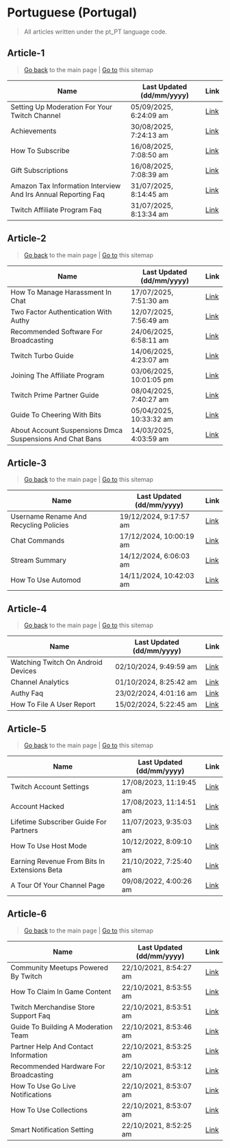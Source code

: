 # Portuguese (Portugal)
> All articles written under the pt_PT language code. 

## Article-1
> [Go back](../README.md) to the main page | [Go to](https://help.twitch.tv/s/sitemap-topicarticle-1.xml) this sitemap

| Name                                                          | Last Updated (dd/mm/yyyy) | Link                                                                                                                   |
|---------------------------------------------------------------|---------------------------|------------------------------------------------------------------------------------------------------------------------|
| Setting Up Moderation For Your Twitch Channel                 | 05/09/2025, 6:24:09 am    | [Link](https://help.twitch.tv/s/article/setting-up-moderation-for-your-twitch-channel?language=pt_PT)                  |
| Achievements                                                  | 30/08/2025, 7:24:13 am    | [Link](https://help.twitch.tv/s/article/achievements?language=pt_PT)                                                   |
| How To Subscribe                                              | 16/08/2025, 7:08:50 am    | [Link](https://help.twitch.tv/s/article/how-to-subscribe?language=pt_PT)                                               |
| Gift Subscriptions                                            | 16/08/2025, 7:08:39 am    | [Link](https://help.twitch.tv/s/article/gift-subscriptions?language=pt_PT)                                             |
| Amazon Tax Information Interview And Irs Annual Reporting Faq | 31/07/2025, 8:14:45 am    | [Link](https://help.twitch.tv/s/article/amazon-tax-information-interview-and-irs-annual-reporting-faq?language=pt_PT)  |
| Twitch Affiliate Program Faq                                  | 31/07/2025, 8:13:34 am    | [Link](https://help.twitch.tv/s/article/twitch-affiliate-program-faq?language=pt_PT)                                   |



## Article-2
> [Go back](../README.md) to the main page | [Go to](https://help.twitch.tv/s/sitemap-topicarticle-2.xml) this sitemap

| Name                                                     | Last Updated (dd/mm/yyyy) | Link                                                                                                              |
|----------------------------------------------------------|---------------------------|-------------------------------------------------------------------------------------------------------------------|
| How To Manage Harassment In Chat                         | 17/07/2025, 7:51:30 am    | [Link](https://help.twitch.tv/s/article/how-to-manage-harassment-in-chat?language=pt_PT)                          |
| Two Factor Authentication With Authy                     | 12/07/2025, 7:56:49 am    | [Link](https://help.twitch.tv/s/article/two-factor-authentication-with-authy?language=pt_PT)                      |
| Recommended Software For Broadcasting                    | 24/06/2025, 6:58:11 am    | [Link](https://help.twitch.tv/s/article/recommended-software-for-broadcasting?language=pt_PT)                     |
| Twitch Turbo Guide                                       | 14/06/2025, 4:23:07 am    | [Link](https://help.twitch.tv/s/article/twitch-turbo-guide?language=pt_PT)                                        |
| Joining The Affiliate Program                            | 03/06/2025, 10:01:05 pm   | [Link](https://help.twitch.tv/s/article/joining-the-affiliate-program?language=pt_PT)                             |
| Twitch Prime Partner Guide                               | 08/04/2025, 7:40:27 am    | [Link](https://help.twitch.tv/s/article/twitch-prime-partner-guide?language=pt_PT)                                |
| Guide To Cheering With Bits                              | 05/04/2025, 10:33:32 am   | [Link](https://help.twitch.tv/s/article/guide-to-cheering-with-bits?language=pt_PT)                               |
| About Account Suspensions Dmca Suspensions And Chat Bans | 14/03/2025, 4:03:59 am    | [Link](https://help.twitch.tv/s/article/about-account-suspensions-dmca-suspensions-and-chat-bans?language=pt_PT)  |



## Article-3
> [Go back](../README.md) to the main page | [Go to](https://help.twitch.tv/s/sitemap-topicarticle-3.xml) this sitemap

| Name                                   | Last Updated (dd/mm/yyyy) | Link                                                                                            |
|----------------------------------------|---------------------------|-------------------------------------------------------------------------------------------------|
| Username Rename And Recycling Policies | 19/12/2024, 9:17:57 am    | [Link](https://help.twitch.tv/s/article/username-rename-and-recycling-policies?language=pt_PT)  |
| Chat Commands                          | 17/12/2024, 10:00:19 am   | [Link](https://help.twitch.tv/s/article/chat-commands?language=pt_PT)                           |
| Stream Summary                         | 14/12/2024, 6:06:03 am    | [Link](https://help.twitch.tv/s/article/stream-summary?language=pt_PT)                          |
| How To Use Automod                     | 14/11/2024, 10:42:03 am   | [Link](https://help.twitch.tv/s/article/how-to-use-automod?language=pt_PT)                      |



## Article-4
> [Go back](../README.md) to the main page | [Go to](https://help.twitch.tv/s/sitemap-topicarticle-4.xml) this sitemap

| Name                               | Last Updated (dd/mm/yyyy) | Link                                                                                        |
|------------------------------------|---------------------------|---------------------------------------------------------------------------------------------|
| Watching Twitch On Android Devices | 02/10/2024, 9:49:59 am    | [Link](https://help.twitch.tv/s/article/watching-twitch-on-android-devices?language=pt_PT)  |
| Channel Analytics                  | 01/10/2024, 8:25:42 am    | [Link](https://help.twitch.tv/s/article/channel-analytics?language=pt_PT)                   |
| Authy Faq                          | 23/02/2024, 4:01:16 am    | [Link](https://help.twitch.tv/s/article/authy-faq?language=pt_PT)                           |
| How To File A User Report          | 15/02/2024, 5:22:45 am    | [Link](https://help.twitch.tv/s/article/how-to-file-a-user-report?language=pt_PT)           |



## Article-5
> [Go back](../README.md) to the main page | [Go to](https://help.twitch.tv/s/sitemap-topicarticle-5.xml) this sitemap

| Name                                         | Last Updated (dd/mm/yyyy) | Link                                                                                                  |
|----------------------------------------------|---------------------------|-------------------------------------------------------------------------------------------------------|
| Twitch Account Settings                      | 17/08/2023, 11:19:45 am   | [Link](https://help.twitch.tv/s/article/twitch-account-settings?language=pt_PT)                       |
| Account Hacked                               | 17/08/2023, 11:14:51 am   | [Link](https://help.twitch.tv/s/article/account-hacked?language=pt_PT)                                |
| Lifetime Subscriber Guide For Partners       | 11/07/2023, 9:35:03 am    | [Link](https://help.twitch.tv/s/article/lifetime-subscriber-guide-for-partners?language=pt_PT)        |
| How To Use Host Mode                         | 10/12/2022, 8:09:10 am    | [Link](https://help.twitch.tv/s/article/how-to-use-host-mode?language=pt_PT)                          |
| Earning Revenue From Bits In Extensions Beta | 21/10/2022, 7:25:40 am    | [Link](https://help.twitch.tv/s/article/earning-revenue-from-bits-in-extensions-beta?language=pt_PT)  |
| A Tour Of Your Channel Page                  | 09/08/2022, 4:00:26 am    | [Link](https://help.twitch.tv/s/article/a-tour-of-your-channel-page?language=pt_PT)                   |



## Article-6
> [Go back](../README.md) to the main page | [Go to](https://help.twitch.tv/s/sitemap-topicarticle-6.xml) this sitemap

| Name                                  | Last Updated (dd/mm/yyyy) | Link                                                                                           |
|---------------------------------------|---------------------------|------------------------------------------------------------------------------------------------|
| Community Meetups Powered By Twitch   | 22/10/2021, 8:54:27 am    | [Link](https://help.twitch.tv/s/article/community-meetups-powered-by-twitch?language=pt_PT)    |
| How To Claim In Game Content          | 22/10/2021, 8:53:55 am    | [Link](https://help.twitch.tv/s/article/how-to-claim-in-game-content?language=pt_PT)           |
| Twitch Merchandise Store Support Faq  | 22/10/2021, 8:53:51 am    | [Link](https://help.twitch.tv/s/article/twitch-merchandise-store-support-faq?language=pt_PT)   |
| Guide To Building A Moderation Team   | 22/10/2021, 8:53:46 am    | [Link](https://help.twitch.tv/s/article/guide-to-building-a-moderation-team?language=pt_PT)    |
| Partner Help And Contact Information  | 22/10/2021, 8:53:25 am    | [Link](https://help.twitch.tv/s/article/partner-help-and-contact-information?language=pt_PT)   |
| Recommended Hardware For Broadcasting | 22/10/2021, 8:53:12 am    | [Link](https://help.twitch.tv/s/article/recommended-hardware-for-broadcasting?language=pt_PT)  |
| How To Use Go Live Notifications      | 22/10/2021, 8:53:07 am    | [Link](https://help.twitch.tv/s/article/how-to-use-go-live-notifications?language=pt_PT)       |
| How To Use Collections                | 22/10/2021, 8:53:07 am    | [Link](https://help.twitch.tv/s/article/how-to-use-collections?language=pt_PT)                 |
| Smart Notification Setting            | 22/10/2021, 8:52:25 am    | [Link](https://help.twitch.tv/s/article/smart-notification-setting?language=pt_PT)             |




